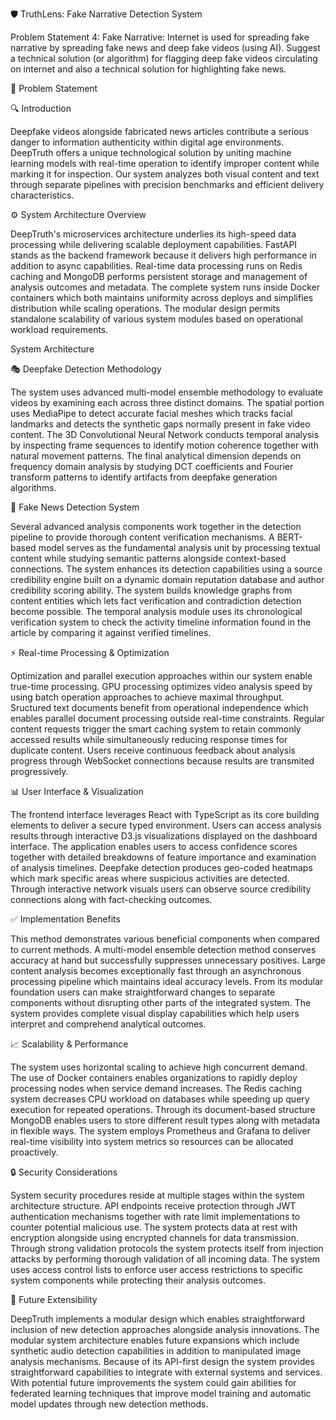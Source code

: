 🛡️ TruthLens: Fake Narrative Detection System

Problem Statement 4: Fake Narrative: Internet is used for spreading fake narrative by spreading fake news and deep fake videos (using AI). Suggest a technical solution (or algorithm) for 
flagging deep fake videos circulating on internet and also a technical solution for highlighting fake news. 

📌 Problem Statement

🔍 Introduction

Deepfake videos alongside fabricated news articles contribute a serious danger to information authenticity within digital age environments. DeepTruth offers a unique technological solution 
by uniting machine learning models with real-time operation to identify improper content while marking it for inspection. Our system analyzes both visual content and text through separate 
pipelines with precision benchmarks and efficient delivery characteristics.

⚙️ System Architecture Overview

DeepTruth's microservices architecture underlies its high-speed data processing while delivering scalable deployment capabilities. FastAPI stands as the backend framework because it delivers
high performance in addition to async capabilities. Real-time data processing runs on Redis caching and MongoDB performs persistent storage and management of analysis outcomes and metadata. 
The complete system runs inside Docker containers which both maintains uniformity across deploys and simplifies distribution while scaling operations. The modular design permits standalone 
scalability of various system modules based on operational workload requirements.


 
System Architecture

🎭 Deepfake Detection Methodology

The system uses advanced multi-model ensemble methodology to evaluate videos by examining each across three distinct domains. The spatial portion uses MediaPipe to detect accurate facial
meshes which tracks facial landmarks and detects the synthetic gaps normally present in fake video content. The 3D Convolutional Neural Network conducts temporal analysis by inspecting frame
sequences to identify motion coherence together with natural movement patterns. The final analytical dimension depends on frequency domain analysis by studying DCT coefficients and Fourier
transform patterns to identify artifacts from deepfake generation algorithms.

📰 Fake News Detection System

Several advanced analysis components work together in the detection pipeline to provide thorough content verification mechanisms. A BERT-based model serves as the fundamental analysis unit 
by processing textual content while studying semantic patterns alongside context-based connections. The system enhances its detection capabilities using a source credibility engine built on 
a dynamic domain reputation database and author credibility scoring ability. The system builds knowledge graphs from content entities which lets fact verification and contradiction detection
become possible. The temporal analysis module uses its chronological verification system to check the activity timeline information found in the article by comparing it against verified 
timelines.

⚡ Real-time Processing & Optimization

Optimization and parallel execution approaches within our system enable true-time processing. GPU processing optimizes video analysis speed by using batch operation approaches to achieve 
maximal throughput. Sructured text documents benefit from operational independence which enables parallel document processing outside real-time constraints. Regular content requests trigger
the smart caching system to retain commonly accessed results while simultaneously reducing response times for duplicate content. Users receive continuous feedback about analysis progress 
through WebSocket connections because results are transmited progressively.

📊 User Interface & Visualization

The frontend interface leverages React with TypeScript as its core building elements to deliver a secure typed environment. Users can access analysis results through interactive D3.js 
visualizations displayed on the dashboard interface. The application enables users to access confidence scores together with detailed breakdowns of feature importance and examination 
of analysis timelines. Deepfake detection produces geo-coded heatmaps which mark specific areas where suspicious activities are detected. Through interactive network visuals users can
observe source credibility connections along with fact-checking outcomes.

✅ Implementation Benefits

This method demonstrates various beneficial components when compared to current methods. A multi-model ensemble detection method conserves accuracy at hand but successfully suppresses
unnecessary positives. Large content analysis becomes exceptionally fast through an asynchronous processing pipeline which maintains ideal accuracy levels. From its modular foundation
users can make straightforward changes to separate components without disrupting other parts of the integrated system. The system provides complete visual display capabilities which 
help users interpret and comprehend analytical outcomes.

📈 Scalability & Performance

The system uses horizontal scaling to achieve high concurrent demand. The use of Docker containers enables organizations to rapidly deploy processing nodes when service demand increases.
The Redis caching system decreases CPU workload on databases while speeding up query execution for repeated operations. Through its document-based structure MongoDB enables users to 
store different result types along with metadata in flexible ways. The system employs Prometheus and Grafana to deliver real-time visibility into system metrics so resources can be 
allocated proactively.

🔒 Security Considerations

System security procedures reside at multiple stages within the system architecture structure. API endpoints receive protection through JWT authentication mechanisms together with rate 
limit implementations to counter potential malicious use. The system protects data at rest with encryption alongside using encrypted channels for data transmission. Through strong validation
protocols the system protects itself from injection attacks by performing thorough validation of all incoming data. The system uses access control lists to enforce user access restrictions
to specific system components while protecting their analysis outcomes.

🔮 Future Extensibility

DeepTruth implements a modular design which enables straightforward inclusion of new detection approaches alongside analysis innovations. The modular system architecture enables future
expansions which include synthetic audio detection capabilities in addition to manipulated image analysis mechanisms. Because of its API-first design the system provides straightforward
capabilities to integrate with external systems and services. With potential future improvements the system could gain abilities for federated learning techniques that improve model training
and automatic model updates through new detection methods.
